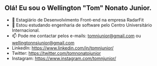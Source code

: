 ## Olá! Eu sou o Wellington "Tom" Nonato Junior.

- 🔭 Estagiário de Desenvolvimento Front-end na empresa RadarFit
- 🌱 Estou estudando engenharia de software pelo Centro Universitário Internacional.
- 📫 Pode me contactar pelos e-mails: tomnjunior@gmail.com ou wellingtonnsjunior@gmail.com
- LinkedIn: https://www.linkedin.com/in/tomnjunior/
- Twitter: https://twitter.com/tomnonatojunior
- Instagram: https://www.instagram.com/tomnjunior/
